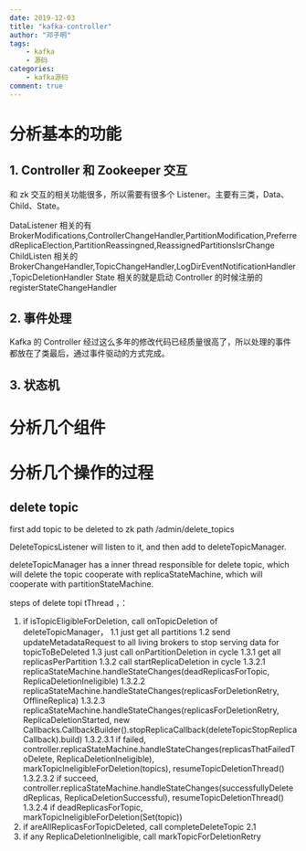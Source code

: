 ```yaml
---
date: 2019-12-03
title: "kafka-controller"
author: "邓子明"
tags:
    - kafka
    - 源码
categories:
    - kafka源码
comment: true
---
```


# 分析基本的功能

## 1. Controller 和 Zookeeper 交互

和 zk 交互的相关功能很多，所以需要有很多个 Listener。主要有三类，Data、Child、State。

DataListener 相关的有 BrokerModifications,ControllerChangeHandler,PartitionModification,PreferredReplicaElection,PartitionReassingned,ReassignedPartitionsIsrChange
ChildListen 相关的 BrokerChangeHandler,TopicChangeHandler,LogDirEventNotificationHandler,TopicDeletionHandler
State 相关的就是启动 Controller 的时候注册的 registerStateChangeHandler

## 2. 事件处理

Kafka 的 Controller 经过这么多年的修改代码已经质量很高了，所以处理的事件都放在了类最后，通过事件驱动的方式完成。

## 3. 状态机



# 分析几个组件



# 分析几个操作的过程

## delete topic

first add topic to be deleted to zk path /admin/delete_topics

DeleteTopicsListener will listen to it, and then add to deleteTopicManager.

deleteTopicManager has a inner thread responsible for delete topic, which will delete the topic cooperate with replicaStateMachine,
which will cooperate with partitionStateMachine.

steps of delete topi tThread ，：
1. if isTopicEligibleForDeletion, call onTopicDeletion of deleteTopicManager，
    1.1 just get all partitions 
    1.2 send updateMetadataRequest to all living brokers to stop serving data for topicToBeDeleted
    1.3 just call onPartitionDeletion in cycle
        1.3.1 get all replicasPerPartition
        1.3.2 call startReplicaDeletion in cycle
            1.3.2.1 replicaStateMachine.handleStateChanges(deadReplicasForTopic, ReplicaDeletionIneligible)
            1.3.2.2 replicaStateMachine.handleStateChanges(replicasForDeletionRetry, OfflineReplica)
            1.3.2.3 replicaStateMachine.handleStateChanges(replicasForDeletionRetry, ReplicaDeletionStarted, new Callbacks.CallbackBuilder().stopReplicaCallback(deleteTopicStopReplicaCallback).build)
                1.3.2.3.1 if failed, controller.replicaStateMachine.handleStateChanges(replicasThatFailedToDelete, ReplicaDeletionIneligible), markTopicIneligibleForDeletion(topics), resumeTopicDeletionThread()
                1.3.2.3.2 if succeed, controller.replicaStateMachine.handleStateChanges(successfullyDeletedReplicas, ReplicaDeletionSuccessful),  resumeTopicDeletionThread()
            1.3.2.4 if deadReplicasForTopic, markTopicIneligibleForDeletion(Set(topic))
2. if areAllReplicasForTopicDeleted, call completeDeleteTopic
    2.1 
3. if any ReplicaDeletionIneligible, call markTopicForDeletionRetry
